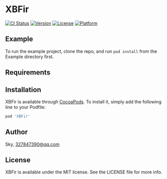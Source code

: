# XBFir

[![CI Status](https://img.shields.io/travis/Sky/XBFir.svg?style=flat)](https://travis-ci.org/Sky/XBFir)
[![Version](https://img.shields.io/cocoapods/v/XBFir.svg?style=flat)](https://cocoapods.org/pods/XBFir)
[![License](https://img.shields.io/cocoapods/l/XBFir.svg?style=flat)](https://cocoapods.org/pods/XBFir)
[![Platform](https://img.shields.io/cocoapods/p/XBFir.svg?style=flat)](https://cocoapods.org/pods/XBFir)

## Example

To run the example project, clone the repo, and run `pod install` from the Example directory first.

## Requirements

## Installation

XBFir is available through [CocoaPods](https://cocoapods.org). To install
it, simply add the following line to your Podfile:

```ruby
pod 'XBFir'
```

## Author

Sky, 327847390@qq.com

## License

XBFir is available under the MIT license. See the LICENSE file for more info.
